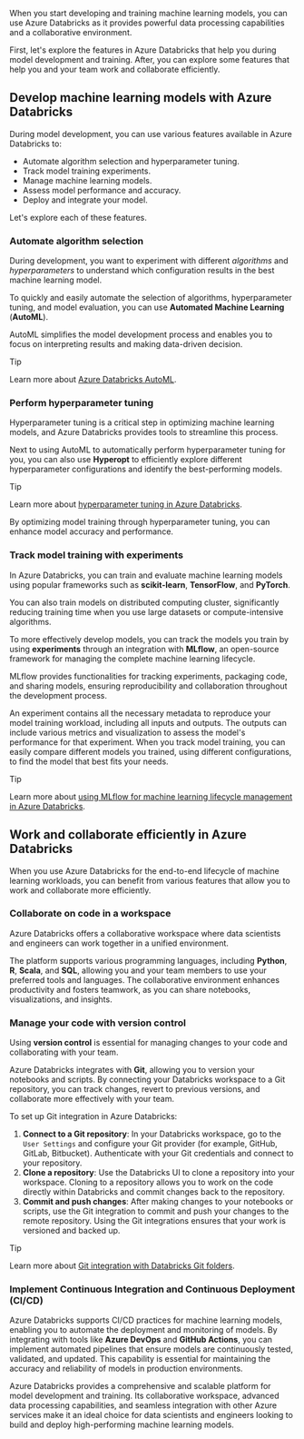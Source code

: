When you start developing and training machine learning models, you can use Azure Databricks as it provides powerful data processing capabilities and a collaborative environment.

First, let's explore the features in Azure Databricks that help you during model development and training. After, you can explore some features that help you and your team work and collaborate efficiently.

## Develop machine learning models with Azure Databricks

During model development, you can use various features available in Azure Databricks to:

- Automate algorithm selection and hyperparameter tuning.
- Track model training experiments.
- Manage machine learning models.
- Assess model performance and accuracy.
- Deploy and integrate your model.

Let's explore each of these features.

### Automate algorithm selection

During development, you want to experiment with different *algorithms* and *hyperparameters* to understand which configuration results in the best machine learning model.

To quickly and easily automate the selection of algorithms, hyperparameter tuning, and model evaluation, you can use **Automated Machine Learning** (**AutoML**).

AutoML simplifies the model development process and enables you to focus on interpreting results and making data-driven decision.

> [!Tip]
> Learn more about [Azure Databricks AutoML](/azure/databricks/machine-learning/automl?azure-portal=true).

### Perform hyperparameter tuning

Hyperparameter tuning is a critical step in optimizing machine learning models, and Azure Databricks provides tools to streamline this process.

Next to using AutoML to automatically perform hyperparameter tuning for you, you can also use **Hyperopt** to efficiently explore different hyperparameter configurations and identify the best-performing models.

> [!Tip]
> Learn more about [hyperparameter tuning in Azure Databricks](/azure/databricks/machine-learning/automl-hyperparam-tuning/?azure-portal=true).

By optimizing model training through hyperparameter tuning, you can enhance model accuracy and performance.

### Track model training with experiments

In Azure Databricks, you can train and evaluate machine learning models using popular frameworks such as **scikit-learn**, **TensorFlow**, and **PyTorch**.

You can also train models on distributed computing cluster, significantly reducing training time when you use large datasets or compute-intensive algorithms.

To more effectively develop models, you can track the models you train by using **experiments** through an integration with **MLflow**, an open-source framework for managing the complete machine learning lifecycle.

MLflow provides functionalities for tracking experiments, packaging code, and sharing models, ensuring reproducibility and collaboration throughout the development process.

An experiment contains all the necessary metadata to reproduce your model training workload, including all inputs and outputs. The outputs can include various metrics and visualization to assess the model's performance for that experiment. When you track model training, you can easily compare different models you trained, using different configurations, to find the model that best fits your needs.

> [!Tip]
> Learn more about [using MLflow for machine learning lifecycle management in Azure Databricks](/azure/databricks/mlflow/?azure-portal=true).

## Work and collaborate efficiently in Azure Databricks

When you use Azure Databricks for the end-to-end lifecycle of machine learning workloads, you can benefit from various features that allow you to work and collaborate more efficiently.

### Collaborate on code in a workspace

Azure Databricks offers a collaborative workspace where data scientists and engineers can work together in a unified environment.

The platform supports various programming languages, including **Python**, **R**, **Scala**, and **SQL**, allowing you and your team members to use your preferred tools and languages. The collaborative environment enhances productivity and fosters teamwork, as you can share notebooks, visualizations, and insights.

### Manage your code with version control

Using **version control** is essential for managing changes to your code and collaborating with your team.

Azure Databricks integrates with **Git**, allowing you to version your notebooks and scripts. By connecting your Databricks workspace to a Git repository, you can track changes, revert to previous versions, and collaborate more effectively with your team.

To set up Git integration in Azure Databricks:

1. **Connect to a Git repository**: In your Databricks workspace, go to the `User Settings` and configure your Git provider (for example, GitHub, GitLab, Bitbucket). Authenticate with your Git credentials and connect to your repository.
1. **Clone a repository**: Use the Databricks UI to clone a repository into your workspace. Cloning to a repository allows you to work on the code directly within Databricks and commit changes back to the repository.
1. **Commit and push changes**: After making changes to your notebooks or scripts, use the Git integration to commit and push your changes to the remote repository. Using the Git integrations ensures that your work is versioned and backed up.

> [!Tip]
> Learn more about [Git integration with Databricks Git folders](/azure/databricks/repos/?azure-portal=true).

### Implement Continuous Integration and Continuous Deployment (CI/CD)

Azure Databricks supports CI/CD practices for machine learning models, enabling you to automate the deployment and monitoring of models. By integrating with tools like **Azure DevOps** and **GitHub Actions**, you can implement automated pipelines that ensure models are continuously tested, validated, and updated. This capability is essential for maintaining the accuracy and reliability of models in production environments.

Azure Databricks provides a comprehensive and scalable platform for model development and training. Its collaborative workspace, advanced data processing capabilities, and seamless integration with other Azure services make it an ideal choice for data scientists and engineers looking to build and deploy high-performing machine learning models.
